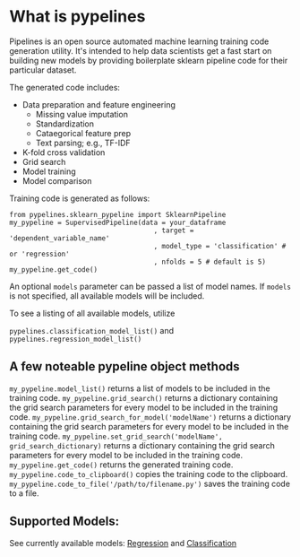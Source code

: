 # What is pypelines
Pipelines is an open source automated machine learning training code generation utility.  It's intended to help data scientists get a fast start on building new models by providing boilerplate sklearn pipeline code for their particular dataset.

The generated code includes:
- Data preparation and feature engineering
	- Missing value imputation
	- Standardization
	- Cataegorical feature prep
	- Text parsing; e.g., TF-IDF
- K-fold cross validation
- Grid search
- Model training
- Model comparison

Training code is generated as follows:
```
from pypelines.sklearn_pypeline import SklearnPipeline
my_pypeline = SupervisedPipeline(data = your_dataframe
								    , target = 'dependent_variable_name'
		                            , model_type = 'classification' # or 'regression'
		                            , nfolds = 5 # default is 5)
my_pypeline.get_code()
```

An optional `models` parameter can be passed a list of model names.  If `models` is not specified, all available models will be included.

To see a listing of all available models, utilize 

`pypelines.classification_model_list()` and `pypelines.regression_model_list()`

## A few noteable pypeline object methods
`my_pypeline.model_list()` returns a list of models to be included in the training code.
`my_pypeline.grid_search()` returns a dictionary containing the grid search parameters for every model to be included in the training code.
`my_pypeline.grid_search_for_model('modelName')` returns a dictionary containing the grid search parameters for every model to be included in the training code.
`my_pypeline.set_grid_search('modelName', grid_search_dictionary)` returns a dictionary containing the grid search parameters for every model to be included in the training code.
`my_pypeline.get_code()` returns the generated training code.
`my_pypeline.code_to_clipboard()` copies the training code to the clipboard.
`my_pypeline.code_to_file('/path/to/filename.py')` saves the training code to a file.

## Supported Models:
See currently available models: [Regression](https://github.com/Zerve-AI/pypelines/blob/master/pypelines/sklearn/regression/) and [Classification](https://github.com/Zerve-AI/pypelines/blob/master/pypelines/sklearn/classification/)

